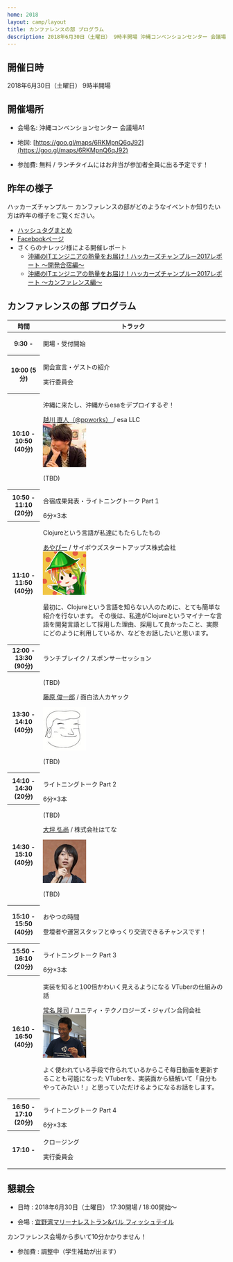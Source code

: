 ```yaml
---
home: 2018
layout: camp/layout
title: カンファレンスの部 プログラム
description: 2018年6月30日（土曜日） 9時半開場 沖縄コンベンションセンター 会議場A1
---
```


<i class="fa fa-calendar"></i> 開催日時
--------------------------------------------------------------------------------

2018年6月30日（土曜日） 9時半開場

<i class="fa fa-map-marker"></i> 開催場所
--------------------------------------------------------------------------------

- 会場名: 沖縄コンベンションセンター 会議場A1

- 地図:  [https://goo.gl/maps/6RKMpnQ6qJ92](https://goo.gl/maps/6RKMpnQ6qJ92)

- 参加費: 無料 / ランチタイムにはお弁当が参加者全員に出る予定です！

<i class="fa fa-comments"></i> 昨年の様子
--------------------------------------------------------------------------------

ハッカーズチャンプルー カンファレンスの部がどのようなイベントか知りたい方は昨年の様子をご覧ください。

* [ハッシュタグまとめ](https://togetter.com/li/1123496)
* [Facebookページ](https://www.facebook.com/hackerschamploo) 
* さくらのナレッジ様による開催レポート
  * [沖縄のITエンジニアの熱量をお届け！ハッカーズチャンプルー2017レポート 〜開発合宿編〜
  ](https://knowledge.sakura.ad.jp/9770/)
  * [沖縄のITエンジニアの熱量をお届け！ハッカーズチャンプルー2017レポート 〜カンファレンス編〜](https://knowledge.sakura.ad.jp/9821/)

<i class="fa fa-list-alt"></i> カンファレンスの部 プログラム
--------------------------------------------------------------------------------

<div id="schedule">
  <table>
    <thead>
      <tr>
        <th>時間</th>
        <th>トラック</th>
      </tr>
    </thead>
    <tbody>
      <tr>
        <th>9:30 -</th>
        <td><p class="track-title">開場・受付開始</p></td>
      </tr>
      <tr>
        <th>10:00 (5分)</th>
        <td>
          <p class="track-title">開会宣言・ゲストの紹介</p>
          <p class="track-speaker">実行委員会</p>
        </td>
      </tr>
      <tr>
        <th>10:10 - 10:50 (40分)</th>
        <td>
          <p class="track-title">沖縄に来たし、沖縄からesaをデプロイするぞ！</p>
          <p class="track-speaker">
            <a href="https://twitter.com/ppworks" target="_blank">越川 直人（@ppworks）
</a> / esa LLC<br/>
            <a href="https://twitter.com/ppworks" target="_blank">
              <img class="speaker-photo" src="/img/2018/speakers/ppworks.jpg" />
            </a>
            </p>
            <p class="track-description">
            (TBD)
            </p>
        </td>
      </tr>
      <tr>
        <th>10:50 - 11:10 (20分)</th>
        <td>
            <p class="track-title">合宿成果発表・ライトニングトーク Part 1</p>6分×3本<br />
        </td>
      </tr>
      <tr>
        <th>11:10 - 11:50 (40分)</th>
        <td>
          <p class="track-title">Clojureという言語が私達にもたらしたもの</p>
          <p class="track-speaker">
            <a href="https://twitter.com/_ayato_p" target="_blank">あやぴー</a> / サイボウズスタートアップス株式会社
            <br/>
            <a href="https://twitter.com/_ayato_p" target="_blank">
              <img class="speaker-photo" src="/img/2018/speakers/ayato_p.png" />
            </a>
          </p>
          <p class="track-description">
          最初に、Clojureという言語を知らない人のために、とても簡単な紹介を行ないます。
その後は、私達がClojureというマイナーな言語を開発言語として採用した理由、採用して良かったこと、実際にどのように利用しているか、などをお話したいと思います。
          </p>
        </td>
      </tr>
      <tr class="track-break">
        <th>12:00 - 13:30 (90分)</th>
        <td><p class="track-title"><i class="fa fa-cutlery"></i> ランチブレイク / スポンサーセッション</p></td>
      </tr>
      <tr>
        <th>13:30 - 14:10 (40分)</th>
        <td>
          <p class="track-title">(TBD)</p>
          <p class="track-speaker">
            <p><a href="https://sfujiwara.hatenablog.com/" target="_blank">藤原 俊一郎</a> / 面白法人カヤック</p>
            <a href="https://sfujiwara.hatenablog.com/" target="_blank">
                <img class="speaker-photo" src="/img/2018/speakers/sfujiwara.jpg" />
            </a>
          </p>
          <p class="track-description">
          (TBD)
          </p>
        </td>
      </tr>
      <tr>
        <th>14:10 - 14:30 (20分)</th>
        <td>
            <p class="track-title">ライトニングトーク Part 2</p>6分×3本<br />
        </td>
      </tr>
      <tr>
        <th>14:30 - 15:10 (40分)</th>
        <td>
          <p class="track-title">(TBD)</p>
          <p class="track-speaker">
            <p><a href="https://motemen.hatenablog.com/" target="_blank">大坪 弘尚</a> / 株式会社はてな</p>
            <a href="https://motemen.hatenablog.com/" target="_blank">
                <img class="speaker-photo" src="/img/2018/speakers/motemen.jpg" />
            </a>
          </p>
          <p class="track-description">
          (TBD)
          </p>
        </td>
      </tr>
      <tr class="track-break">
        <th>15:10 - 15:50 (40分)</th>
        <td>
          <p class="track-title"><i class="fa fa-coffee"></i> おやつの時間</p>
          <p class="track-speaker">
          登壇者や運営スタッフとゆっくり交流できるチャンスです！
          </p>
        </td>
      </tr>
      <tr>
        <th>15:50 - 16:10 (20分)</th>
        <td>
            <p class="track-title">ライトニングトーク Part 3</p>6分×3本<br />
        </td>
      </tr>
      <tr>
        <th>16:10 - 16:50 (40分)</th>
        <td>
          <p class="track-title">実装を知ると100倍かわいく見えるようになる VTuberの仕組みの話</p>
          <p class="track-speaker">
            <a href="https://twitter.com/takashijona/" target="_blank">常名 隆司</a> / ユニティ・テクノロジーズ・ジャパン合同会社
            <br/>
            <a href="https://twitter.com/takashijona/" target="_blank">
              <img class="speaker-photo" src="/img/2018/speakers/takashijona.png" />
            </a>
            </p>
            <p class="track-description">
            よく使われている手段で作られているからこそ毎日動画を更新することも可能になった VTuberを、実装面から紐解いて「自分もやってみたい！」と思っていただけるようになるお話をします。
            </p>
        </td>
      </tr>
      <tr>
        <th>16:50 - 17:10 (20分)</th>
        <td>
            <p class="track-title">ライトニングトーク Part 4</p>6分×3本<br />
        </td>
      </tr>
      <tr>
        <th>17:10 -</th>
        <td>
          <p class="track-title">クロージング</p>
          <p class="track-speaker">実行委員会</p>
        </td>
      </tr>
    </tbody>
  </table>
</div>

<i class="fa fa-beer"></i> 懇親会
--------------------------------------------------------------------------------

- 日時 : 2018年6月30日（土曜日） 17:30開場 / 18:00開始〜

- 会場 : [宜野湾マリーナレストラン&バル フィッシュテイル](https://tabelog.com/okinawa/A4703/A470404/47012968/)

カンファレンス会場から歩いて10分かかりません！

- 参加費 : 調整中（学生補助が出ます）

